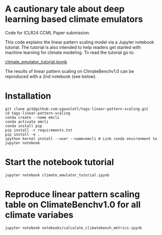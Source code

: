 # A cautionary tale about deep learning based climate emulators
Code for ICLR24 CCML Paper submission.

This code explains the linear pattern scaling model via a Jupyter notebook tutorial. The tutorial is also intended to help readers get started with machine learning for climate modeling. To read the tutorial go to:

[climate_emulator_tutorial.ipynb](https://github.com/ygaxolotl/tags-linear-pattern-scaling/blob/main/climate_emulator_tutorial.ipynb)

The results of linear pattern scaling on ClimateBenchv1.0 can be reproduced with a 2nd notebook (see below).

# Installation
```
git clone git@github.com:ygaxolotl/tags-linear-pattern-scaling.git
cd tags-linear-pattern-scaling
conda create --name emcli
conda activate emcli
conda install pip
pip install -r requirements.txt
pip install -e .
ipython kernel install --user --name=emcli # Link conda environment to jupyter notebook
```

# Start the notebook tutorial
```
jupyter notebook climate_emulator_tutorial.ipynb
```

# Reproduce linear pattern scaling table on ClimateBenchv1.0 for all climate variabes
```
jupyter notebook notebooks/calculate_climatebench_metrics.ipynb
```
